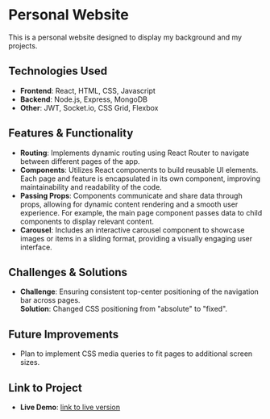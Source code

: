 # Personal Website
This is a personal website designed to display my background and my projects.

## Technologies Used  
- **Frontend**: React, HTML, CSS, Javascript
- **Backend**: Node.js, Express, MongoDB  
- **Other**: JWT, Socket.io, CSS Grid, Flexbox

## Features & Functionality  
- **Routing**: Implements dynamic routing using React Router to navigate between different pages of the app.
- **Components**: Utilizes React components to build reusable UI elements. Each page and feature is encapsulated in its own component, improving maintainability and readability of the code.
- **Passing Props**: Components communicate and share data through props, allowing for dynamic content rendering and a smooth user experience. For example, the main page component passes data to child components to display relevant content.
- **Carousel**: Includes an interactive carousel component to showcase images or items in a sliding format, providing a visually engaging user interface.

## Challenges & Solutions  
- **Challenge**:  Ensuring consistent top-center positioning of the navigation bar across pages.  
  **Solution**: Changed CSS positioning from "absolute" to "fixed".

## Future Improvements  
- Plan to implement CSS media queries to fit pages to additional screen sizes.

## Link to Project  
- **Live Demo**: [link to live version](https://and-cuau.github.io/PersonalWebsite/#/home)
